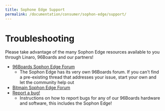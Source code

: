```yaml
---
title: Sophone Edge Support
permalink: /documentation/consumer/sophon-edge/support/
---
```

# Troubleshooting
Please take advantage of the many Sophon Edge resources available to you through Linaro, 96Boards and our partners!

- [96Boards Sophon Edge Forum](https://discuss.96boards.org/c/products/sophon-edge)
   - The Sophon Edge has its very own 96Boards forum. If you can't find a pre-existing thread that addresses your issue, start your own and let the community help out
- [Bitmain Sophon Edge Forum](https://developer.sophon.ai/forum/index.html)
- [Report a bug!](/documentation/Extras/Report_a_bug.md.html)
   - Instructions on how to report bugs for any of our 96Boards hardware and software, this includes the Sophon Edge!